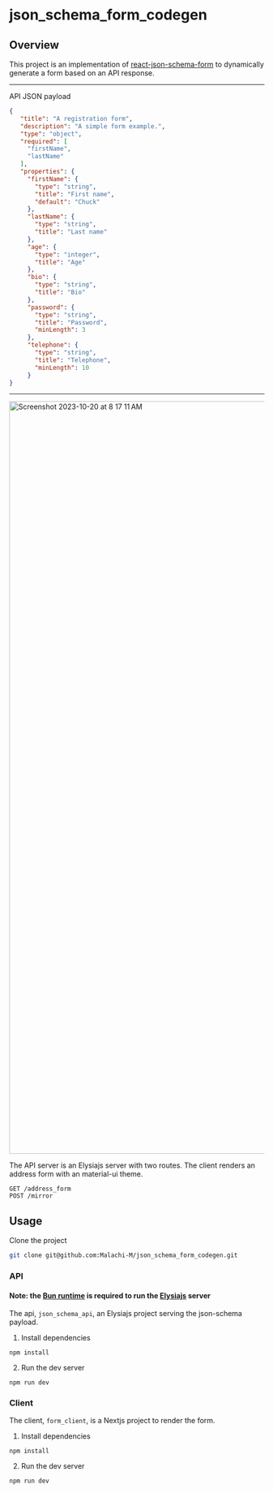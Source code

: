 # json_schema_form_codegen

## Overview
This project is an implementation of [react-json-schema-form](https://rjsf-team.github.io/react-jsonschema-form/) to dynamically generate a form based on an API response.

---
API JSON payload
```json
{
   "title": "A registration form",
   "description": "A simple form example.",
   "type": "object",
   "required": [
     "firstName",
     "lastName"
   ],
   "properties": {
     "firstName": {
       "type": "string",
       "title": "First name",
       "default": "Chuck"
     },
     "lastName": {
       "type": "string",
       "title": "Last name"
     },
     "age": {
       "type": "integer",
       "title": "Age"
     },
     "bio": {
       "type": "string",
       "title": "Bio"
     },
     "password": {
       "type": "string",
       "title": "Password",
       "minLength": 3
     },
     "telephone": {
       "type": "string",
       "title": "Telephone",
       "minLength": 10
     }
}
```

---

<img width="1484" alt="Screenshot 2023-10-20 at 8 17 11 AM" src="https://github.com/Malachi-M/json_schema_form_codegen/assets/4195581/a0b20cbd-a683-400c-b66a-81d2671681cb">





The API server is an Elysiajs server with two routes. The client renders an address form with an material-ui theme.

```
GET /address_form
POST /mirror
```


## Usage

Clone the project
   ```bash
   git clone git@github.com:Malachi-M/json_schema_form_codegen.git
   ```

### API
#### Note: the [Bun runtime](https://bun.sh/docs/installation) is required to run the [Elysiajs](https://elysiajs.com/) server

The api, `json_schema_api`, an Elysiajs project serving the json-schema payload.

1. Install dependencies
  ```
  npm install
  ```

2. Run the dev server
  ```
  npm run dev
  ```
### Client
The client, `form_client`, is a Nextjs project to render the form.

1. Install dependencies
  ```
  npm install
  ```
2. Run the dev server
  ```
  npm run dev
  ```
